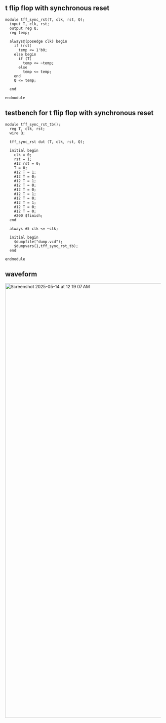 ## t flip flop with synchronous reset 
```
module tff_sync_rst(T, clk, rst, Q);
  input T, clk, rst;
  output reg Q;
  reg temp;
  
  always@(posedge clk) begin
    if (rst)
      temp <= 1'b0;
    else begin
      if (T)
        temp <= ~temp;
      else
        temp <= temp;
    end
    Q <= temp;
    
  end
    
endmodule
```
## testbench for t flip flop with synchronous reset 
```
module tff_sync_rst_tb();
  reg T, clk, rst;
  wire Q;
  
  tff_sync_rst dut (T, clk, rst, Q);
  
  initial begin
    clk = 0;
    rst = 1;
    #12 rst = 0;
    T = 0;
    #12 T = 1;
    #12 T = 0;
    #12 T = 1;
    #12 T = 0;
    #12 T = 0;
    #12 T = 1;
    #12 T = 0;
    #12 T = 1;
    #12 T = 0;
    #12 T = 0;
    #200 $finish;
  end
  
  always #5 clk <= ~clk;
  
  initial begin
    $dumpfile("dump.vcd");
    $dumpvars(1,tff_sync_rst_tb);
  end
  
endmodule
```
## waveform
<img width="1401" alt="Screenshot 2025-05-14 at 12 19 07 AM" src="https://github.com/user-attachments/assets/741c472e-0ff3-4a58-a779-f9f0647d090f" />

